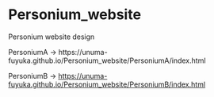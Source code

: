 # Personium_website
Personium website design

<For verificationFor verification>
PersoniumA
 -> https://unuma-fuyuka.github.io/Personium_website/PersoniumA/index.html
 
PersoniumB
 -> https://unuma-fuyuka.github.io/Personium_website/PersoniumB/index.html
